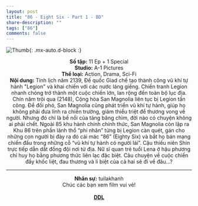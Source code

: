 ```yaml
---
layout: post
title: "86 - Eight Six - Part 1 - BD"
share-description: ""
tags: ["86"]
comments: false
---
```


![Thumb](https://tpn-team.github.io/assets/img/86_thumb.jpg){: .mx-auto.d-block :}
<center>
<b>Số tập:</b> 11 Ep + 1 Special<br>
<b>Studio:</b> A-1 Pictures <br>
<b>Thể loại:</b> Action, Drama, Sci-Fi <br>
<b>Nội dung:</b> Tinh lịch năm 2139, Đế quốc Giad chế tạo thành công vũ khí tự hành "Legion" và khai chiến với các nước láng giềng. Chiến tranh Legion nhanh chóng trở thành một cuộc chiến lớn, lan rộng đến toàn bộ lục địa. Chín năm trôi qua (2148), Cộng hòa San Magnolia liên tục bị Legion tấn công. Để đối phó, San Magnolia cũng phát triển vũ khí tự hành, giúp họ không phải đưa lính ra chiến trường, giảm thiểu triệt để thương vong về người. Nhưng đó chỉ là bề nổi của tảng băng chìm, đời nào có chuyện không ai phải chết. Ngoài 85 khu hành chính chính thức, San Magnolia còn lập ra Khu 86 trên phần lãnh thổ “phi nhân” từng bị Legion càn quét, gán cho những con người bị đày ra đó cái mác “86” (Eighty Six) và bắt họ bán mạng chiến đấu trong những cỗ “vũ khí tự hành có người lái”. Cậu thiếu niên Shin trực tiếp dẫn dắt đồng đội nơi tử địa. Nữ sĩ quan trẻ tuổi Lena ở hậu phương chỉ huy họ bằng phương thức liên lạc đặc biệt. Câu chuyện về cuộc chiến đầy khốc liệt, đau thương và li biệt của cả hai sẽ đi về đâu…?
 <br>

<hr>

<b>Nhân sự:</b> tuilakhanh <br>
Chúc các bạn xem film vui vẻ!<br><br>
<b><a href="https://github.com/TPN-Team/TPN-Team-DDL/blob/master/86%20-%20Eight%20Six.md">DDL</a></b> <br>
</center>
<!-- excerpt-end -->